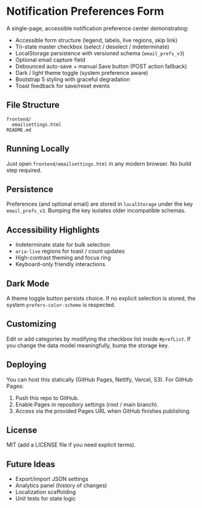 # Notification Preferences Form

A single-page, accessible notification preference center demonstrating:

- Accessible form structure (legend, labels, live regions, skip link)
- Tri-state master checkbox (select / deselect / indeterminate)
- LocalStorage persistence with versioned schema (`email_prefs_v3`)
- Optional email capture field
- Debounced auto-save + manual Save button (POST action fallback)
- Dark / light theme toggle (system preference aware)
- Bootstrap 5 styling with graceful degradation
- Toast feedback for save/reset events

## File Structure
```
frontend/
  emailsettings.html
README.md
```

## Running Locally
Just open `frontend/emailsettings.html` in any modern browser. No build step required.

## Persistence
Preferences (and optional email) are stored in `localStorage` under the key `email_prefs_v3`. Bumping the key isolates older incompatible schemas.

## Accessibility Highlights
- Indeterminate state for bulk selection
- `aria-live` regions for toast / count updates
- High-contrast theming and focus ring
- Keyboard-only friendly interactions

## Dark Mode
A theme toggle button persists choice. If no explicit selection is stored, the system `prefers-color-scheme` is respected.

## Customizing
Edit or add categories by modifying the checkbox list inside `#prefList`. If you change the data model meaningfully, bump the storage key.

## Deploying
You can host this statically (GitHub Pages, Netlify, Vercel, S3). For GitHub Pages:
1. Push this repo to GitHub.
2. Enable Pages in repository settings (root / main branch).
3. Access via the provided Pages URL when GitHub finishes publishing.

## License
MIT (add a LICENSE file if you need explicit terms).

## Future Ideas
- Export/import JSON settings
- Analytics panel (history of changes)
- Localization scaffolding
- Unit tests for state logic
